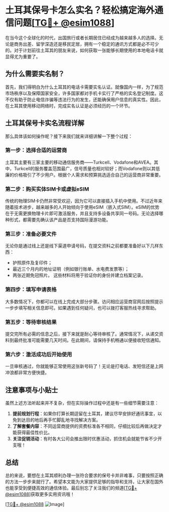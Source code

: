 # 土耳其保号卡怎么实名？轻松搞定海外通信问题[[TG💪+ @esim1088](https://t.me/s/esim1088)]

在当今这个全球化的时代，出国旅行或者长期居住已经成为越来越多人的选择。无论是商务出差、留学深造还是移民定居，拥有一个稳定的通讯方式都是必不可少的。对于计划前往土耳其的朋友来说，如何获取一张能够长期使用的本地电话卡就显得尤为重要了。

## 为什么需要实名制？

首先，我们得明白为什么土耳其的电话卡需要实名认证。就像国内一样，为了规范市场秩序以及保障国家安全，许多国家都对手机卡实行了严格的实名登记制度。这不仅有助于防止电信诈骗等违法行为的发生，还能确保用户信息的真实性。因此，在土耳其使用移动网络时，完成实名认证是必须经历的一个环节。

## 土耳其保号卡实名流程详解

那么具体该如何操作呢？接下来我们就来详细讲解一下整个过程：

### 第一步：选择合适的运营商
土耳其主要有三家主要的移动通信服务商——Turkcell、Vodafone和AVEA。其中，Turkcell的服务覆盖范围最广，信号质量也相对较好；而Vodafone则以其低廉的价格吸引了不少用户。根据个人需求和预算挑选适合自己的运营商非常重要。

### 第二步：购买实体SIM卡或虚拟eSIM
传统的物理SIM卡仍然非常受欢迎，因为它可以直接插入手机中使用。不过近年来随着技术进步，越来越多的人开始倾向于使用eSIM（嵌入式SIM）。eSIM的优势在于无需更换物理卡片即可激活服务，并且支持多设备共享同一号码。无论选择哪种形式，都需要先确认该产品是否支持国际漫游功能。

### 第三步：准备必要文件
无论你是通过线上还是线下渠道申请号码，在提交资料之前都要准备好以下几样东西：
- 护照原件及复印件；
- 最近三个月内的地址证明（例如银行账单、水电费发票等）；
- 两张近期免冠照片。
这些材料将用于验证你的身份并建立档案记录。

### 第四步：填写申请表格
大多数情况下，你都可以在线上完成大部分步骤。访问相应运营商官网后按照提示一步步填写相关信息即可。如果遇到任何疑问，也可以拨打客服热线寻求帮助。

### 第五步：等待审核结果
提交完所有必需的信息之后，接下来就是耐心等待审核了。通常情况下，从递交资料到最终批准可能需要几天时间。在此期间，请保持手机畅通以便接收短信通知。

### 第六步：激活成功后开始使用
一旦审核通过，你就能够正常使用这张新号码了！无论是打电话、发短信还是上网冲浪都非常方便快捷。

## 注意事项与小贴士

虽然上述方法听起来并不复杂，但在实际操作过程中还是有一些细节需要注意：

1. **提前规划行程**：如果你打算长期逗留在土耳其，建议尽早安排好通讯事宜，以免到达目的地后再手忙脚乱地寻找解决方案。
2. **了解套餐内容**：不同运营商提供的资费标准各不相同，仔细比较后再做决定才能获得最佳性价比。
3. **关注促销活动**：有时各大公司会推出限时优惠活动，抓住机会就能节省不少开支哦！

## 总结

总的来说，要想在土耳其顺利办理一张符合要求的保号卡并非难事，只要按照正确的方法一步步来就行了。希望本文能为大家提供足够的指导和支持，让大家在国外也能享受到便捷高效的通信体验。最后别忘了关注我们的频道[[TG💪+ @esim1088](https://t.me/s/esim1088)]获取更多实用资讯哦！

[[TG💪+ @esim1088](https://t.me/s/esim1088) ![Image](https://i.postimg.cc/4NQfJmqS/Snipaste-2025-05-13-00-14-12.png)]